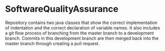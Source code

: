 # SoftwareQualityAssurance

Repository contains two java classes that show the correct implementation of indentation and the correct declaration of variable names.
It also includes a git flow process of branching from the master branch to a development branch. Commits in this development branch are then merged back into the master branch through creating a pull request.
